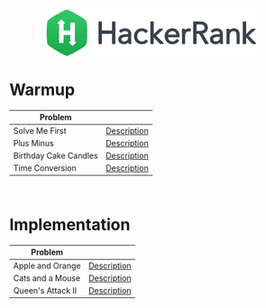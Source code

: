 <p align="center">
    <img alt="HackerRank" src="logo.png">
</p>

# Warmup

| Problem  |    |
| ------------- | ------------- |
|Solve Me First | [Description](https://www.hackerrank.com/challenges/solve-me-first/problem)
|Plus Minus | [Description](https://www.hackerrank.com/challenges/plus-minus/problem)
|Birthday Cake Candles | [Description](https://www.hackerrank.com/challenges/birthday-cake-candles/problem)
|Time Conversion | [Description](https://www.hackerrank.com/challenges/time-conversion/problem)

<br>

# Implementation

| Problem  |    |
| ------------- | ------------- |
| Apple and Orange | [Description](https://www.hackerrank.com/challenges/apple-and-orange/problem)
| Cats and a Mouse | [Description](https://www.hackerrank.com/challenges/cats-and-a-mouse/problem)
| Queen's Attack II | [Description](https://www.hackerrank.com/challenges/queens-attack-2/problem)



